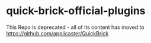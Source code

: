# quick-brick-official-plugins

This Repo is deprecated - all of its content has moved to https://github.com/applicaster/QuickBrick
